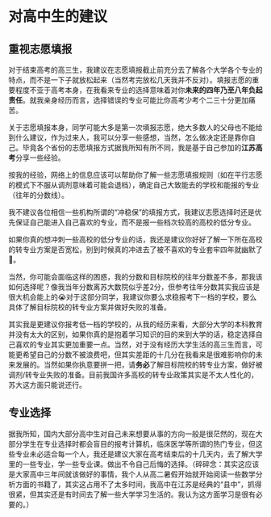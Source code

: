 # 对高中生的建议

## 重视志愿填报
对于结束高考的高三生，我建议在志愿填报截止前充分去了解各个大学各个专业的特点，而不是一下子就放松起来（当然考完放松几天我并不反对）。填报志愿的重要程度不亚于高考本身，在我看来专业的选择意味着对你**未来的四年乃至八年负起责任**。就我亲身经历而言，选择错误的专业可能比你高考少考个二三十分更加痛苦。

关于志愿填报本身，同学可能大多是第一次填报志愿，绝大多数人的父母也不能给到什么建议，作为过来人，我可以分享一些感想，当然，怎么做决定还是靠你自己。毕竟各个省份的志愿填报方式据我所知有所不同，我是基于自己参加的**江苏高考**分享一些经验。

按我的经验，网络上的信息应该可以帮助你了解一些志愿填报规则（如在平行志愿的模式下不服从调剂意味着可能会退档），确定自己大致能去的学校和能报的专业（往年的分数线）。

我不建议各位相信一些机构所谓的“冲稳保”的填报方式，我建议志愿选择时还是优先保证自己能进入自己喜欢的专业，而不是报一些档次较高的高校的低分专业。

如果你真的想冲刺一些高校的低分专业的话，我还是建议你好好了解一下所在高校的转专业方案是否宽松，别到时候真的冲进去了被不喜欢的专业套牢四年就幽默了🤣。

当然，你可能会面临这样的困惑，我的分数和目标院校的往年分数差不多，那我该如何选择呢？像我当年分数离苏大数院似乎差2分，但参考往年分数其实我应该是很大机会能上的😭对于这部分同学，我建议你要么求稳报考下一档的学校，要么具体了解目标院校的转专业方案并做好失败的准备。

其实我是更建议你报考低一档的学校的，从我的经历来看，大部分大学的本科教育并没有太大的区别，如果你真的是抱着学习知识的目的来到大学的话，稳定选择自己喜欢的专业其实更加重要一点。当然，对于没有经历大学生活的高三生而言，可能更希望自己的分数不被浪费吧，但其实差距的十几分在我看来是很难影响你的未来发展的。当然如果你执意要拼一把，请**务必**了解目标院校的转专业方案，做好被调剂/转专业失败的准备。目前我国许多高校的转专业政策其实是不太人性化的，苏大这方面只能说还行。

## 专业选择
据我所知，国内大部分高中生对自己未来想要从事的方向一般是很茫然的，现在大部分学生在专业选择时都会盲目的报考计算机，临床医学等所谓的热门专业，但这些专业未必适合每一个人，我还是建议大家在高考结束后的十几天内，去了解大学里的一些专业，学一些专业课。做出不令自己后悔的选择。（碎碎念：其实这应该是大家高中三年间就该做好的事情，我个人从高二暑假开始就开始阅读一些数学分析方面的书籍了，其实这占用不了太多时间，我高中在江苏是经典的“县中”，抓得很紧，但其实还是有时间去了解一些大学学习生活的。我认为这方面学习是很有必要的。）





